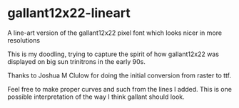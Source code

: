 # gallant12x22-lineart
A line-art version of the gallant12x22 pixel font which looks nicer in more resolutions

This is my doodling, trying to capture the spirit of how gallant12x22 was displayed on
big sun trinitrons in the early 90s.

Thanks to Joshua M Clulow for doing the initial conversion from raster to ttf.

Feel free to make proper curves and such from the lines I added.  This is one possible
interpretation of the way I think gallant should look.
